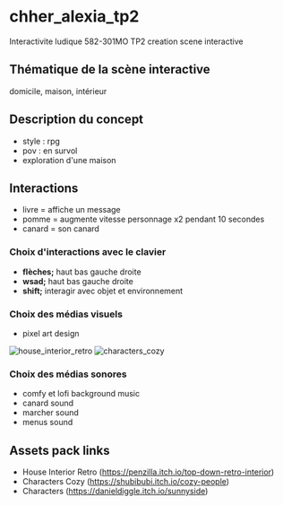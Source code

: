 # chher_alexia_tp2
Interactivite ludique 582-301MO TP2 creation scene interactive

## Thématique de la scène interactive
domicile, maison, intérieur

## Description du concept
* style : rpg
* pov : en survol
* exploration d'une maison

## Interactions 
* livre = affiche un message
* pomme = augmente vitesse personnage x2 pendant 10 secondes
* canard = son canard

### Choix d'interactions avec le clavier
* **flèches;** haut bas gauche droite
* **wsad;** haut bas gauche droite
* **shift;** interagir avec objet et environnement

### Choix des médias visuels
* pixel art design

![house_interior_retro](https://img.itch.zone/aW1hZ2UvMTc4NjI3OS8xNTMyNzQ2NC5wbmc=/794x1000/lCk9cg.png)
![characters_cozy](https://img.itch.zone/aW1nLzY3NjQxMTYucG5n/original/NQLgyA.png)

### Choix des médias sonores
* comfy et lofi background music
* canard sound
* marcher sound
* menus sound

## Assets pack links
* House Interior Retro (https://penzilla.itch.io/top-down-retro-interior)
* Characters Cozy (https://shubibubi.itch.io/cozy-people)
* Characters (https://danieldiggle.itch.io/sunnyside)
